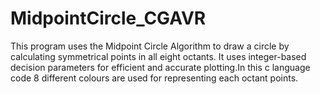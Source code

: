# MidpointCircle_CGAVR
This program uses the Midpoint Circle Algorithm to draw a circle by calculating symmetrical points in all eight octants. It uses integer-based decision parameters for efficient and accurate plotting.In this c language code 8 different colours are used for representing each octant points.
